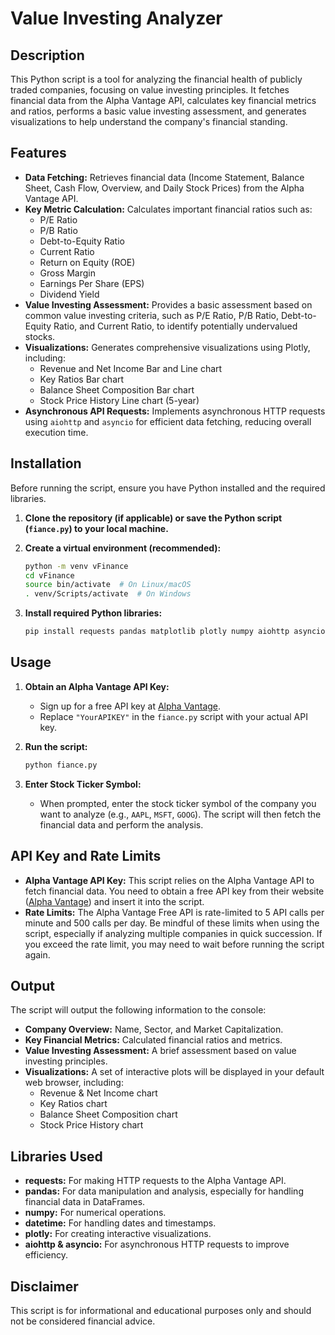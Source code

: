 # Value Investing Analyzer

## Description

This Python script is a tool for analyzing the financial health of publicly traded companies, focusing on value investing principles. It fetches financial data from the Alpha Vantage API, calculates key financial metrics and ratios, performs a basic value investing assessment, and generates visualizations to help understand the company's financial standing.

## Features

*   **Data Fetching:** Retrieves financial data (Income Statement, Balance Sheet, Cash Flow, Overview, and Daily Stock Prices) from the Alpha Vantage API.
*   **Key Metric Calculation:** Calculates important financial ratios such as:
    *   P/E Ratio
    *   P/B Ratio
    *   Debt-to-Equity Ratio
    *   Current Ratio
    *   Return on Equity (ROE)
    *   Gross Margin
    *   Earnings Per Share (EPS)
    *   Dividend Yield
*   **Value Investing Assessment:** Provides a basic assessment based on common value investing criteria, such as P/E Ratio, P/B Ratio, Debt-to-Equity Ratio, and Current Ratio, to identify potentially undervalued stocks.
*   **Visualizations:** Generates comprehensive visualizations using Plotly, including:
    *   Revenue and Net Income Bar and Line chart
    *   Key Ratios Bar chart
    *   Balance Sheet Composition Bar chart
    *   Stock Price History Line chart (5-year)
*   **Asynchronous API Requests:** Implements asynchronous HTTP requests using `aiohttp` and `asyncio` for efficient data fetching, reducing overall execution time.

## Installation

Before running the script, ensure you have Python installed and the required libraries.

1.  **Clone the repository (if applicable) or save the Python script (`fiance.py`) to your local machine.**

2.  **Create a virtual environment (recommended):**

    ```bash
    python -m venv vFinance
    cd vFinance
    source bin/activate  # On Linux/macOS
    . venv/Scripts/activate  # On Windows
    ```

3.  **Install required Python libraries:**

    ```bash
    pip install requests pandas matplotlib plotly numpy aiohttp asyncio
    ```

## Usage

1.  **Obtain an Alpha Vantage API Key:**
    *   Sign up for a free API key at [Alpha Vantage](https://www.alphavantage.co/).
    *   Replace `"YourAPIKEY"` in the `fiance.py` script with your actual API key.

2.  **Run the script:**

    ```bash
    python fiance.py
    ```

3.  **Enter Stock Ticker Symbol:**
    *   When prompted, enter the stock ticker symbol of the company you want to analyze (e.g., `AAPL`, `MSFT`, `GOOG`). The script will then fetch the financial data and perform the analysis.

## API Key and Rate Limits

*   **Alpha Vantage API Key:** This script relies on the Alpha Vantage API to fetch financial data. You need to obtain a free API key from their website ([Alpha Vantage](https://www.alphavantage.co/)) and insert it into the script.
*   **Rate Limits:** The Alpha Vantage Free API is rate-limited to 5 API calls per minute and 500 calls per day. Be mindful of these limits when using the script, especially if analyzing multiple companies in quick succession. If you exceed the rate limit, you may need to wait before running the script again.

## Output

The script will output the following information to the console:

*   **Company Overview:** Name, Sector, and Market Capitalization.
*   **Key Financial Metrics:** Calculated financial ratios and metrics.
*   **Value Investing Assessment:** A brief assessment based on value investing principles.
*   **Visualizations:**  A set of interactive plots will be displayed in your default web browser, including:
    *   Revenue & Net Income chart
    *   Key Ratios chart
    *   Balance Sheet Composition chart
    *   Stock Price History chart

## Libraries Used

*   **requests:** For making HTTP requests to the Alpha Vantage API.
*   **pandas:** For data manipulation and analysis, especially for handling financial data in DataFrames.
*   **numpy:** For numerical operations.
*   **datetime:** For handling dates and timestamps.
*   **plotly:** For creating interactive visualizations.
*   **aiohttp & asyncio:** For asynchronous HTTP requests to improve efficiency.

## Disclaimer

This script is for informational and educational purposes only and should not be considered financial advice.
